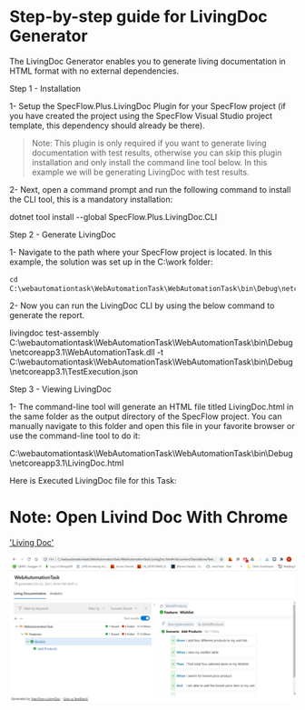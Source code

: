 # Step-by-step guide for LivingDoc Generator

The LivingDoc Generator enables you to generate living documentation in HTML format with no external dependencies.

Step 1 - Installation

1- Setup the SpecFlow.Plus.LivingDoc Plugin for your SpecFlow project (if you have created the project using the SpecFlow Visual Studio project template, this dependency should already be there).

> Note: This plugin is only required if you want to generate living documentation with test results, otherwise you can skip this plugin installation and only install the command line tool below. In this example we will be generating LivingDoc with test results.

2- Next, open a command prompt and run the following command to install the CLI tool, this is a mandatory installation:

  dotnet tool install --global SpecFlow.Plus.LivingDoc.CLI
  
  
  Step 2 - Generate LivingDoc
  
  
  1- Navigate to the path where your SpecFlow project is located. In this example, the solution was set up in the C:\work folder:
  
    cd C:\webautomationtask\WebAutomationTask\WebAutomationTask\bin\Debug\netcoreapp3.1
    
    
 2- Now you can run the LivingDoc CLI by using the below command to generate the report.
 
 livingdoc test-assembly C:\webautomationtask\WebAutomationTask\WebAutomationTask\bin\Debug\netcoreapp3.1\WebAutomationTask.dll -t C:\webautomationtask\WebAutomationTask\WebAutomationTask\bin\Debug\netcoreapp3.1\TestExecution.json
 
 
 Step 3 - Viewing LivingDoc
 
 1- The command-line tool will generate an HTML file titled LivingDoc.html in the same folder as the output directory of the SpecFlow project. You can manually navigate to this folder and open this file in your favorite browser or use the command-line tool to do it:
 
 C:\webautomationtask\WebAutomationTask\WebAutomationTask\bin\Debug\netcoreapp3.1\LivingDoc.html
 
 
 Here is Executed LivingDoc file for this Task:

 # Note: Open Livind Doc With Chrome
 ['Living Doc'](https://github.com/phaneendhra2980/WebAutomationTask/blob/master/WebAutomationTask/LivingDoc.html)

![alt text](https://github.com/phaneendhra2980/WebAutomationTask/blob/master/WebAutomationTask/Execution.PNG)

 
  
  
